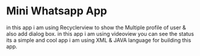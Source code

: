 # Mini Whatsapp App #
in this app i am using Recyclerview to show the Multiple profile of user & also  add dialog box.
in this app i am using videoview you can see the status its a simple and cool app i am using XML & JAVA language for building this app.

